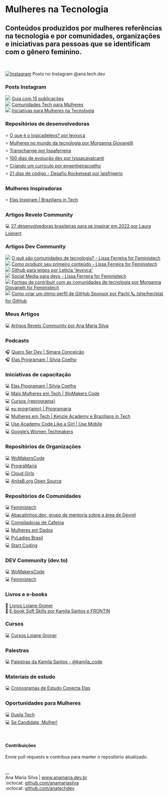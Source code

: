 # Mulheres na Tecnologia

## Conteúdos produzidos por mulheres referências na tecnologia e por comunidades, organizações e iniciativas para pessoas que se identificam com o gênero feminino.
<br>

<a href="https://www.instagram.com/ana.tech.dev/"><img alt="Instagram" src="https://img.shields.io/badge/ana.tech.dev-%23E4405F.svg?style=plastic&logo=Instagram&logoColor=white&color=blue"/></a> Posts no Instagram @ana.tech.dev

### Posts Instagram
<img src="https://img.shields.io/badge/Instagram-E4405F?style=plastic&logo=instagram&logoColor=white&color=blue"> [Guia com 15 publicações](https://www.instagram.com/ana.tech.dev/guide/mulheres-tech/17876754038533045/) <br>
<img src="https://img.shields.io/badge/Instagram-E4405F?style=plastic&logo=instagram&logoColor=white&color=blue"> [Comunidades Tech para Mulheres](https://www.instagram.com/p/ChF44dNjqEV/) <br>
<img src="https://img.shields.io/badge/Instagram-E4405F?style=plastic&logo=instagram&logoColor=white&color=blue"> [Iniciativas para Mulheres na Tecnologia](https://www.instagram.com/p/Ccd8NGLugsh/) <br>

### Repositórios de desenvolvedoras
⭐ [O que é o logicadelevs? por levxyca](https://github.com/levxyca/logicadelevs) <br>
⭐ [Mulheres no mundo da tecnologia por Morganna Giovanelli](https://github.com/morgannadev/mulherestecnologia) <br>
⭐ [Transchange por lissaferreira](https://github.com/lissaferreira/transchange) <br>
⭐ [100 dias de evolução dev por lyssacavalcanti](https://github.com/lyssacavalcanti/100DiasEvolucaoDev) <br>
⭐ [Criando um currículo por engenheiracoelho](https://github.com/engenheiracoelho/curriculo) <br>
⭐ [21 dias de código - Desafio Rocketseat por laisfrigerio](https://github.com/laisfrigerio/21-dias-de-codigo-rocketseat) <br>

### Mulheres Inspiradoras
⭐ [Elas Inspiram | Brazilians in Tech](https://braziliansintech.com/elas/) 

### Artigos Revelo Community
💻 [27 desenvolvedoras brasileiras para se inspirar em 2022 por Laura Loenert](https://community.revelo.io/27-desenvolvedoras-brasileiras-para-se-inspirar-em-2022/) 

### Artigos Dev Community
<img src="https://img.shields.io/badge/dev.to-0A0A0A?style=plastic&logo=dev.to&logoColor=white"> [O quê são comunidades de tecnologia? - Lissa Ferreira for Feministech](https://dev.to/feministech/o-que-sao-comunidades-de-tecnologia-2e22) <br>
<img src="https://img.shields.io/badge/dev.to-0A0A0A?style=plastic&logo=dev.to&logoColor=white"> [Como produzir seu primeiro conteúdo - Lissa Ferreira for Feministech](https://dev.to/feministech/como-produzir-seu-primeiro-conteudo-4lo6) <br>
<img src="https://img.shields.io/badge/dev.to-0A0A0A?style=plastic&logo=dev.to&logoColor=white"> [Github para leigos por Leticia 'levxyca'](https://dev.to/levxyca/pt-br-github-para-leigos-4i7j) <br>
<img src="https://img.shields.io/badge/dev.to-0A0A0A?style=plastic&logo=dev.to&logoColor=white"> [Social Media para devs - Lissa Ferreira for Feministech](https://dev.to/feministech/social-media-para-devs-3l96) <br>
<img src="https://img.shields.io/badge/dev.to-0A0A0A?style=plastic&logo=dev.to&logoColor=white"> [Formas de contribuir com as comunidades de tecnologia por Morganna Giovanelli for Feministech](https://dev.to/feministech/formas-de-contribuir-com-as-comunidades-de-tecnologia-2mfd) <br>
<img src="https://img.shields.io/badge/dev.to-0A0A0A?style=plastic&logo=dev.to&logoColor=white"> [Como criar um ótimo perfil de GitHub Sponsor por Pachi 🪐 (she/her/ela) for GitHub](https://dev.to/github/como-criar-um-otimo-perfil-de-github-sponsor-21ad) <br>

### Meus Artigos
💻 [Artigos Revelo Community por Ana Maria Silva](https://community.revelo.com/author/ana/)

### Podcasts
🎧 [Quero Ser Dev | Simara Conceição](https://open.spotify.com/show/59vCz4TY6tPHXW26qJknh3) <br>
🎧 [Elas Programam | Silvia Coelho](https://open.spotify.com/show/1Ay5y5TFWQPq3Pw2Xy209U) <br>

### Iniciativas de capacitação
💻 [Elas Programam | Silvia Coelho](https://www.elasprogramam.com.br/) <br>
💻 [Mais Mulheres em Tech | WoMakers Code](https://maismulheres.tech/) <br>
💻 [Cursos {reprograma}](https://www.reprograma.com.br) <br>
💻 [eu progr{amo} | Programaria](https://www.programaria.org) <br>
💻 [Mulheres em Tech | Kenzie Academy e Brazilians in Tech](https://kenzie.com.br/eventos/braziliansintech) <br>
💻 [Use Academy Code Like a Girl | Use Mobile](https://usemobile.com.br/useacademy) <br>
💻 [Google’s Women Techmakers](https://www.womentechmakers.com/)

### Repositórios de Organizações
💻 [WoMakersCode](https://github.com/WoMakersCode) <br>
💻 [PrograMaria](https://github.com/programaria) <br>
💻 [Cloud Girls](https://github.com/cloudgirlsin) <br> 
💻 [AnitaB.org Open Source](https://github.com/anitab-org) 

### Repositórios de Comunidades
💻 [Feministech](https://github.com/feministech) <br>
💻 [Abacatinhos.dev: grupo de mentoria sobre a área de Devrel](https://github.com/Abacatinhos) <br> 
💻 [Compiladoras de Cafeína](https://github.com/compiladoras) <br>
💻 [Mulheres em Dados](https://github.com/mulheresemdados) <br> 
💻 [PyLadies Brasil](https://github.com/pyladies-brazil) <br> 
💻 [Start Coding](https://github.com/startcodingstaff) 

### DEV Community (dev.to)
💻 [WoMakersCode](https://dev.to/womakerscode) <br> 
💻 [Feministech](https://dev.to/feministech) 

### Livros e e-books
📘 [Livros Loiane Groner](https://www.packtpub.com/authors/loiane-groner) <br>
📘 [E-book Soft Skills por Kamila Santos e FRONTIN](https://conteudo.frontinsampa.com.br/ebook-soft-skills) <br>

### Cursos
💻 [Cursos Loiane Groner](https://loiane.training/) <br>

### Palestras
💻 [Palestras da Kamila Santos - @kamila_code](https://speakerdeck.com/kamilahsantos) <br>

### Materiais de estudo
💻 [Cronogramas de Estudo Conecta Elas](https://www.anamaria.dev.br/parcerias/conecta_elas/conecta_elas.html) 

### Oportunidades para Mulheres
💻 [Dupla Tech](https://duplatech.com/) <br> 
💻 [Se Candidate, Mulher!](https://secandidatemulher.com.br/) <br> 

<br>

#### Contribuições
Envie pull requests e contribua para manter o repositório atualizado. 

<br>
__<br>
Ana Maria Silva | <a href="https://www.anamaria.dev.br" target="_blank">www.anamaria.dev.br</a><br>
:octocat: <a href="https://github.com/anamariasilva" target="_blank">github.com/anamariasilva</a><br>
:octocat: <a href="https://github.com/anatechdev" target="_blank">github.com/anatechdev</a>
